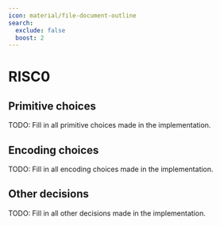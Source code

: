 ```yaml
---
icon: material/file-document-outline
search:
  exclude: false
  boost: 2
---
```


# RISC0

## Primitive choices

TODO: Fill in all primitive choices made in the implementation.

## Encoding choices

TODO: Fill in all encoding choices made in the implementation.

## Other decisions

TODO: Fill in all other decisions made in the implementation.
